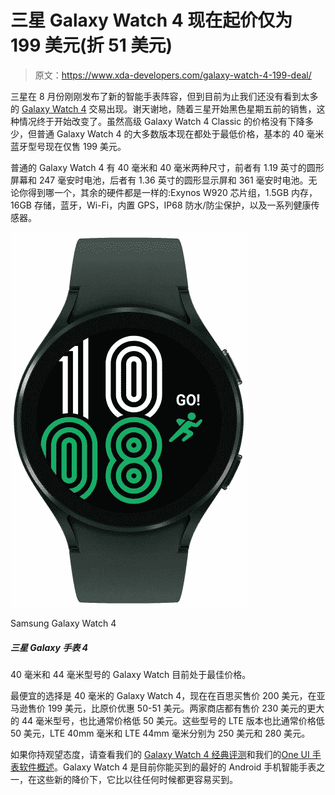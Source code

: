 # 三星 Galaxy Watch 4 现在起价仅为 199 美元(折 51 美元)

> 原文：<https://www.xda-developers.com/galaxy-watch-4-199-deal/>

三星在 8 月份刚刚发布了新的智能手表阵容，但到目前为止我们还没有看到太多的 [Galaxy Watch 4](https://www.xda-developers.com/samsung-galaxy-watch-4/) 交易出现。谢天谢地，随着三星开始黑色星期五前的销售，这种情况终于开始改变了。虽然高级 Galaxy Watch 4 Classic 的价格没有下降多少，但普通 Galaxy Watch 4 的大多数版本现在都处于最低价格，基本的 40 毫米蓝牙型号现在仅售 199 美元。

普通的 Galaxy Watch 4 有 40 毫米和 40 毫米两种尺寸，前者有 1.19 英寸的圆形屏幕和 247 毫安时电池，后者有 1.36 英寸的圆形显示屏和 361 毫安时电池。无论你得到哪一个，其余的硬件都是一样的:Exynos W920 芯片组，1.5GB 内存，16GB 存储，蓝牙，Wi-Fi，内置 GPS，IP68 防水/防尘保护，以及一系列健康传感器。

 <picture>![The Samsung Galaxy Watch 4 packs Exynos W920 chipset, advanced health tracking features and Wear OS 3.](img/76cc4ef5188e74e1387d769447e9d6c8.png)</picture> 

Samsung Galaxy Watch 4

##### 三星 Galaxy 手表 4

40 毫米和 44 毫米型号的 Galaxy Watch 目前处于最佳价格。

最便宜的选择是 40 毫米的 Galaxy Watch 4，现在在百思买售价 200 美元，在亚马逊售价 199 美元，比原价优惠 50-51 美元。两家商店都有售价 230 美元的更大的 44 毫米型号，也比通常价格低 50 美元。这些型号的 LTE 版本也比通常价格低 50 美元，LTE 40mm 毫米和 LTE 44mm 毫米分别为 250 美元和 280 美元。

如果你持观望态度，请查看我们的 [Galaxy Watch 4 经典评测](https://www.xda-developers.com/samsung-galaxy-watch-4-classic-review/)和我们的[One UI 手表软件概述](https://www.xda-developers.com/wear-os-3-galaxy-watch-4-oneui-watch-review/)。Galaxy Watch 4 是目前你能买到的最好的 Android 手机智能手表之一，在这些新的降价下，它比以往任何时候都更容易买到。